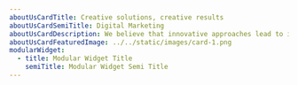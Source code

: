 ```yaml
---
aboutUsCardTitle: Creative solutions, creative results
aboutUsCardSemiTitle: Digital Marketing
aboutUsCardDescription: We believe that innovative approaches lead to impactful outcomes. By thinking outside conventional boundaries and embracing creativity in problem-solving, organizations can uncover novel solutions that address challenges effectively. This mindset not only fosters innovation within teams but also enhances product development, customer experiences, and overall business strategies. It encourages a culture where new ideas flourish, driving continuous improvement and differentiation in the market. Ultimately, the mantra underscores the transformative power of creativity in achieving meaningful and sustainable results across various facets of business and beyond.
aboutUsCardFeaturedImage: ../../static/images/card-1.png
modularWidget:
  - title: Modular Widget Title
    semiTitle: Modular Widget Semi Title
---
```


